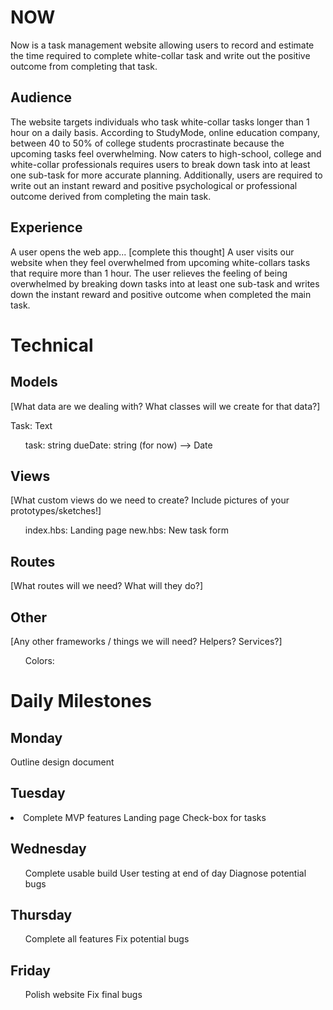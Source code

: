 # NOW
Now is a task management website allowing users to record and estimate the time required to complete white-collar task and write out the positive outcome from completing that task.

## Audience

The website targets individuals who task white-collar tasks longer than 1 hour on a daily basis. According to StudyMode, online education company, between 40 to 50% of college students procrastinate because the upcoming tasks feel overwhelming. Now caters to high-school, college and white-collar professionals requires users to break down task into at least one sub-task for more accurate planning. Additionally, users are required to write out an instant reward and positive psychological or professional outcome derived from completing the main task.

## Experience
A user opens the web app... [complete this thought]
A user visits our website when they feel overwhelmed from upcoming white-collars tasks that require more than 1 hour. The user relieves the feeling of being overwhelmed by breaking down tasks into at least one sub-task and writes down the instant reward and positive outcome when completed the main task. 

# Technical
## Models
[What data are we dealing with? What classes will we create for that data?]

Task: Text
<ul>
  task: string
  dueDate: string (for now) --> Date

</ul>

## Views
[What custom views do we need to create? Include pictures of your prototypes/sketches!]

<ul>
  index.hbs: Landing page
  new.hbs: New task form
</ul>

## Routes
[What routes will we need? What will they do?]

## Other
[Any other frameworks / things we will need? Helpers? Services?]

<ul>
  Colors: 
</ul>

# Daily Milestones

## Monday

Outline design document

## Tuesday

<li>
  Complete MVP features
  Landing page
  Check-box for tasks
</li>

## Wednesday

<ul>
  Complete usable build
  User testing at end of day
  Diagnose potential bugs
</ul>

## Thursday

<ul>
  Complete all features
  Fix potential bugs
</ul>

## Friday 

<ul>
  Polish website
  Fix final bugs
</ul>




